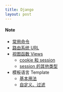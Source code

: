 ```yaml
---
title: Django
layout: post
---
```



#### Note

- [常用命令]({{site.baseurl}}/2017/08/09/django-common-commands)
- [路由系统 URL]({{site.baseurl}}/2017/08/09/django-url)
- [视图函数 Views]({{site.baseurl}}/2017/08/09/django-views)
	- [cookie 和 session]({{site.baseurl}}/2017/08/10/django-cookie-session)
	- [session 的其他类型]()
- 模板语言 Template
	- [基本用法]({{site.baseurl}}/2017/08/09/django-template-I)
	- [自定义、过滤]({{site.baseurl}}/2017/08/09/django-template-II)